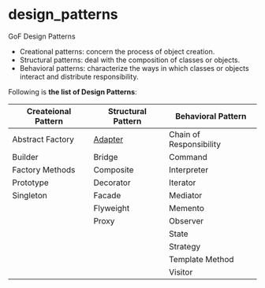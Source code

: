 # design_patterns


GoF Design Patterns


- Creational patterns: concern the process of object creation. 
- Structural patterns: deal with the composition of classes or objects. 
- Behavioral patterns: characterize the ways in which classes or objects interact and distribute responsibility. 

Following is **the list of Design Patterns**:

| Createional Pattern | Structural Pattern                                 | Behavioral Pattern      |
| ------------------- | -------------------------------------------------- | ----------------------- |
| Abstract Factory    | [Adapter](structural/adapter/readme.md)            | Chain of Responsibility |
| Builder             | Bridge                                             | Command                 |
| Factory Methods     | Composite                                          | Interpreter             |
| Prototype           | Decorator                                          | Iterator                |
| Singleton           | Facade                                             | Mediator                |
|                     | Flyweight                                          | Memento                 |
|                     | Proxy                                              | Observer                |
|                     |                                                    | State                   |
|                     |                                                    | Strategy                |
|                     |                                                    | Template Method         |
|                     |                                                    | Visitor                 |
